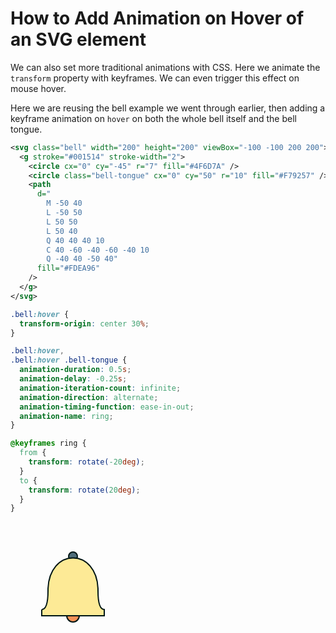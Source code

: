 # How to Add Animation on Hover of an SVG element

We can also set more traditional animations with CSS. Here we animate the `transform` property with keyframes. We can 
even trigger this effect on mouse hover.

Here we are reusing the bell example we went through earlier, then adding a keyframe animation on `hover` on both the 
whole bell itself and the bell tongue.

```svg
<svg class="bell" width="200" height="200" viewBox="-100 -100 200 200">
  <g stroke="#001514" stroke-width="2">
    <circle cx="0" cy="-45" r="7" fill="#4F6D7A" />
    <circle class="bell-tongue" cx="0" cy="50" r="10" fill="#F79257" />
    <path
      d="
        M -50 40
        L -50 50
        L 50 50
        L 50 40
        Q 40 40 40 10
        C 40 -60 -40 -60 -40 10
        Q -40 40 -50 40"
      fill="#FDEA96"
    />
  </g>
</svg>
```

```css
.bell:hover {
  transform-origin: center 30%;
}

.bell:hover,
.bell:hover .bell-tongue {
  animation-duration: 0.5s;
  animation-delay: -0.25s;
  animation-iteration-count: infinite;
  animation-direction: alternate;
  animation-timing-function: ease-in-out;
  animation-name: ring;
}

@keyframes ring {
  from {
    transform: rotate(-20deg);
  }
  to {
    transform: rotate(20deg);
  }
}
```

<svg class="bell" width="200" height="200" viewBox="-100 -100 200 200">
  <style>
    .bell:hover {
      transform-origin: center 30%;
    }
    .bell:hover, .bell:hover .bell-tongue {
      animation-duration: 0.5s;
      animation-delay: -0.25s;
      animation-iteration-count: infinite;
      animation-direction: alternate;
      animation-timing-function: ease-in-out;
      animation-name: ring;
    }
    @keyframes ring {
      from {
        transform: rotate(-20deg);
      }
      to {
        transform: rotate(20deg);
      }
    }
  </style>
  <g stroke="#001514" stroke-width="2">
    <circle cx="0" cy="-45" r="7" fill="#4F6D7A" />
    <circle class="bell-tongue" cx="0" cy="50" r="10" fill="#F79257" />
    <path
      d="
        M -50 40
        L -50 50
        L 50 50
        L 50 40
        Q 40 40 40 10
        C 40 -60 -40 -60 -40 10
        Q -40 40 -50 40"
      fill="#FDEA96"
    />
  </g>
</svg>
